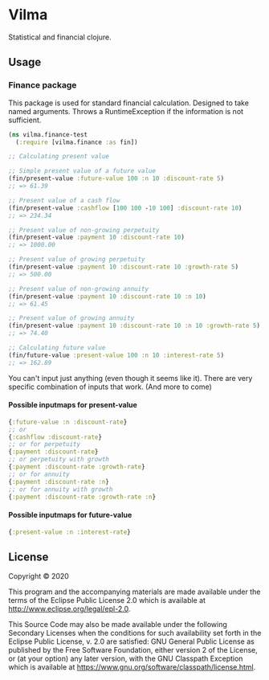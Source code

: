 # Vilma

Statistical and financial clojure. 


## Usage

### Finance package
This package is used for standard financial calculation. Designed to take named arguments.
Throws a RuntimeException if the information is not sufficient.

```clojure
(ns vilma.finance-test
  (:require [vilma.finance :as fin])

;; Calculating present value

;; Simple present value of a future value
(fin/present-value :future-value 100 :n 10 :discount-rate 5)
;; => 61.39

;; Present value of a cash flow
(fin/present-value :cashflow [100 100 -10 100] :discount-rate 10)
;; => 234.34

;; Present value of non-growing perpetuity
(fin/present-value :payment 10 :discount-rate 10)
;; => 1000.00

;; Present value of growing perpetuity
(fin/present-value :payment 10 :discount-rate 10 :growth-rate 5)
;; => 500.00

;; Present value of non-growing annuity
(fin/present-value :payment 10 :discount-rate 10 :n 10) 
;; => 61.45

;; Present value of growing annuity
(fin/present-value :payment 10 :discount-rate 10 :n 10 :growth-rate 5) 
;; => 74.40

;; Calculating future value
(fin/future-value :present-value 100 :n 10 :interest-rate 5)
;; => 162.89

```

You can't input just anything (even though it seems like it).
There are very specific combination of inputs that work. (And more to come)

#### Possible inputmaps for present-value
```clojure
{:future-value :n :discount-rate}
;; or
{:cashflow :discount-rate}
;; or for perpetuity
{:payment :discount-rate}
;; or perpetuity with growth
{:payment :discount-rate :growth-rate}
;; or for annuity
{:payment :discount-rate :n}
;; or for annuity with growth
{:payment :discount-rate :growth-rate :n}
```

#### Possible inputmaps for future-value
```clojure
{:present-value :n :interest-rate}
```

## License

Copyright © 2020 

This program and the accompanying materials are made available under the
terms of the Eclipse Public License 2.0 which is available at
http://www.eclipse.org/legal/epl-2.0.

This Source Code may also be made available under the following Secondary
Licenses when the conditions for such availability set forth in the Eclipse
Public License, v. 2.0 are satisfied: GNU General Public License as published by
the Free Software Foundation, either version 2 of the License, or (at your
option) any later version, with the GNU Classpath Exception which is available
at https://www.gnu.org/software/classpath/license.html.
